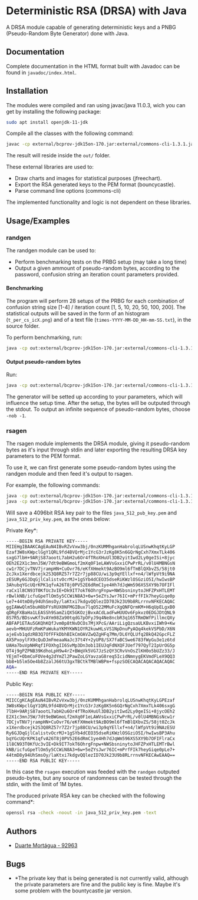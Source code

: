 
# Deterministic RSA (DRSA) with Java

A DRSA module capable of generating deterministic keys and a PNBG (Pseudo-Random Byte Generator) done with Java.



## Documentation

Complete documentation in the HTML format built with Javadoc can be found in `javadoc/index.html`. 

## Installation

The modules were compiled and ran using javac/java 11.0.3, wich you can get by installing the following package:
```bash
sudo apt install openjdk-11-jdk
```

Compile all the classes with the following command:
```bash
javac -cp external/bcprov-jdk15on-170.jar:external/commons-cli-1.3.1.jar:external/jfreechart-1.5.3.jar src/drsa/*.java src/drsa/utils/*.java -d out
```

The result will reside inside the `out/` folder.

These external libraries are used to:
- Draw charts and images for statistical purposes (jfreechart).
- Export the RSA generated keys to the PEM format (bouncycastle).
- Parse command line options (commons-cli)

The implemented functionality and logic is not dependent on these libraries.
    
## Usage/Examples

### randgen

The randgen module can be used to:
- Perform benchmarking tests on the PRBG setup (may take a long time)
- Output a given ammount of pseudo-random bytes, according to the password, confusion string an iteration count parameters provided.

#### Benchmarking

The program will perform 28 setups of the PRBG for each combination of confusion string size [1-4] / iteration count [1, 5, 10, 20, 50, 100, 200].
The statistical outputs will be saved in the form of an histogram (`t_per_cs_icX.png`) and of a text file (`times-YYYY-MM-DD_HH-mm-SS.txt`), in the source folder.

To perform benchmarking, run:

```bash
java -cp out:external/bcprov-jdk15on-170.jar:external/commons-cli-1.3.1.jar:external/jfreechart-1.5.3.jar drsa.randgen -bmk
```

#### Output pseudo-random bytes

Run:

```bash
java -cp out:external/bcprov-jdk15on-170.jar:external/commons-cli-1.3.1.jar:external/jfreechart-1.5.3.jar drsa.randgen -pwd <your_password> -cs <your_confusion_string> -ic <your_iteration_count> -nob <number_of_bytes>
```

The generator will be setted up according to your parameters, which will influence the setup time. After the setup, the bytes will be outputed through the stdout.
To output an infinite sequence of pseudo-random bytes, choose `-nob -1`.

### rsagen

The rsagen module implements the DRSA module, giving it pseudo-random bytes as it's input through stdin and later exporting the resulting DRSA key parameters to the PEM format.

To use it, we can first generate some pseudo-random bytes using the randgen module and then feed it's output to rsagen.

For example, the following commands:
```bash
java -cp out:external/bcprov-jdk15on-170.jar:external/commons-cli-1.3.1.jar:external/jfreechart-1.5.3.jar drsa.randgen -pwd ola -cs o -ic 2 -nob 512 > 512_random_bytes
java -cp out:external/bcprov-jdk15on-170.jar:external/commons-cli-1.3.1.jar:external/jfreechart-1.5.3.jar drsa.rsagen -kn java_512 < 512_random_bytes
```

Will save a 4096bit RSA key pair to the files `java_512_pub_key.pem` and `java_512_priv_key.pem`, as the ones below:

Private Key*:
```bash
-----BEGIN RSA PRIVATE KEY-----
MIIEHgIBAAKCAgEAuN4IBvRZvVxw3bj/0nzKUMMhganHabrolqLUSnwKhqtKyLGP
Ezaf3W8sKWpclGgY1QRL9fd4BVQrMjc1YcG3rJzKg8K5n6GQrNgCxh7XmxTLk406
sxgG7lbH+9ARjS87aootL7abH2u6Or4fTRoXHuUl3DB2yitIwd2Ly0geISi+8jyc
OEh2E2X1c3mnJ5W/7dt9eBWGmoLf2mXq0F1eLAWVsGxxiCPwPrRL/v0lU4MBNGsN
cw1r7DCjvTNV7jrampHN+CuOvr76/eKfXHmekt9AzBO9ml6fTmBlQXbvZS/58jt0
ZcJkx1Xerdbcejk2S3Q8RZ57r7Z2r7jp88CU/wi3p9qYEllxf+n4/lWfpVt9i9NA
zESURy6GJDqGjlCalistvOcrMJ+1gSYb4dCEO35dseRiKWzlOSGziO5I/hwIwsBP
3AhubqYGcUQrKPK1qfvA26T8j0PV52E6dRmC1ye4Hh7dJqWm596XS5XY9b7OFIFl
raCx1l8CN93T0KfUc3vIE+Dk9IT7okT6OhrgFnpw+NWSbsninytoJHFZPxHTLEMT
rBwlkNB/icfuGpeTlOm5y5CCWiN8A3+6w+5eZYsJwr76IC+mPrfFIk7heyGiqe0p
Le7+44tmD8y94UhSmsOy/laKtxi7kdgvQQlezID70Jk23U9b8RLrrnvNFKECAQAC
ggIAWwQlm5buH8bFYsRUX0NFMGIBux7lqO522MMuFcXgQNFQrmKM+H6qUpELgxB0
qDRgFXBaHa1LEASSh9SamZiQX5GKOzjBvxACdLadFwHUUOv6Fpkvz0EDGJDtQNL9
8S7R5/BDsvwKf3vAYm98Za90tqdG7pOFyJ9q4Ne8ncbR3q165TRmDWfPillmcQXy
ABFAP1ETAu5GKQhKQfJvm0p8tNvDCOs7MjXPcG/AAriLigQzsaULKBvxiIWh9+Kw
aevb+MHUUFzRmKPaWukaYKMYKWN1OYR2kuwHLsVS1NpDnuPyAQq4kekVSPbD/X6N
ajeEvb1qdzRB3Q7OfFFkDbhBIkCmOAVZwQZgHFq7Mm/DL6YQLUfq2BkQ42GpcFLZ
AX5PxoylFX9cQuDJmFmeaaNaJc37t4Y+2yUP8/SX7faBCSwe6783fWyGu3e1z6td
UAHa7buVpNHRqfIFOXhgII6SvMp3Dn3ob1IEUJqFdNXQFJUef797QyT2IpUrOG5p
OT4j9gPZPNB39KdhoLpH9w4rZ+BWqVk5VG7JzSzQY3CRvVnOsZlKH0o5bUZz33/J
YEjmT+ObmCoFOVe4g2dYmZl2PawZoLGYavzaG8req5IcidNmnygEKVmdFLeX9QQ3
bb8+b5lm5Oe4b8ZzalJ66tU3gxTBCtkTMBlWBPm+fspzSOECAQACAQACAQACAQAC
AQA=
-----END RSA PRIVATE KEY-----
```

Public Key:
```bash
-----BEGIN RSA PUBLIC KEY-----
MIICCgKCAgEAuN4IBvRZvVxw3bj/0nzKUMMhganHabrolqLUSnwKhqtKyLGPEzaf
3W8sKWpclGgY1QRL9fd4BVQrMjc1YcG3rJzKg8K5n6GQrNgCxh7XmxTLk406sxgG
7lbH+9ARjS87aootL7abH2u6Or4fTRoXHuUl3DB2yitIwd2Ly0geISi+8jycOEh2
E2X1c3mnJ5W/7dt9eBWGmoLf2mXq0F1eLAWVsGxxiCPwPrRL/v0lU4MBNGsNcw1r
7DCjvTNV7jrampHN+CuOvr76/eKfXHmekt9AzBO9ml6fTmBlQXbvZS/58jt0ZcJk
x1Xerdbcejk2S3Q8RZ57r7Z2r7jp88CU/wi3p9qYEllxf+n4/lWfpVt9i9NAzESU
Ry6GJDqGjlCalistvOcrMJ+1gSYb4dCEO35dseRiKWzlOSGziO5I/hwIwsBP3Ahu
bqYGcUQrKPK1qfvA26T8j0PV52E6dRmC1ye4Hh7dJqWm596XS5XY9b7OFIFlraCx
1l8CN93T0KfUc3vIE+Dk9IT7okT6OhrgFnpw+NWSbsninytoJHFZPxHTLEMTrBwl
kNB/icfuGpeTlOm5y5CCWiN8A3+6w+5eZYsJwr76IC+mPrfFIk7heyGiqe0pLe7+
44tmD8y94UhSmsOy/laKtxi7kdgvQQlezID70Jk23U9b8RLrrnvNFKECAwEAAQ==
-----END RSA PUBLIC KEY-----
```

In this case the `rsagen` execution was feeded with the `randgen` outputed pseudo-bytes, but any source of randomness can be tested through the stdin, with the limit of 1M bytes.

The produced private RSA key can be checked with the following command*:
```bash
openssl rsa -check -noout -in java_512_priv_key.pem -text
```
## Authors

- [Duarte Mortágua - 92963](mailto:duarte.ntm@ua.pt)


## Bugs
* \*The private key that is being generated is not currently valid, although the private parameters are fine and the public key is fine. Maybe it's some problem with the bountycastle jar version.